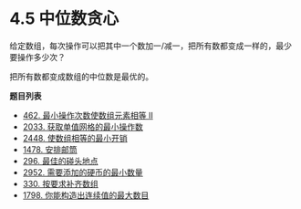 # 4.5 中位数贪心

给定数组，每次操作可以把其中一个数加一/减一，把所有数都变成一样的，最少要操作多少次？

把所有数都变成数组的中位数是最优的。

**题目列表**

- [462. 最小操作次数使数组元素相等 II](https://leetcode.cn/problems/minimum-moves-to-equal-array-elements-ii/description/)
- [2033. 获取单值网格的最小操作数](https://leetcode.cn/problems/minimum-operations-to-make-a-uni-value-grid/description/)
- [2448. 使数组相等的最小开销](https://leetcode.cn/problems/minimum-cost-to-make-array-equal/description/)
- [1478. 安排邮筒](https://leetcode.cn/problems/allocate-mailboxes/description/)
- [296. 最佳的碰头地点](https://leetcode.cn/problems/best-meeting-point/description/)
- [2952. 需要添加的硬币的最小数量](https://leetcode.cn/problems/minimum-number-of-coins-to-be-added/description/)
- [330. 按要求补齐数组](https://leetcode.cn/problems/patching-array/description/)
- [1798. 你能构造出连续值的最大数目](https://leetcode.cn/problems/maximum-number-of-consecutive-values-you-can-make/description/)
